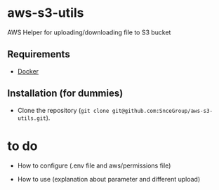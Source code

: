 # aws-s3-utils

AWS Helper for uploading/downloading file to S3 bucket

## Requirements

- [Docker](https://www.docker.com/get-started)

## Installation (for dummies)

- Clone the repository (`git clone git@github.com:SnceGroup/aws-s3-utils.git`).

# to do

- How to configure (.env file and aws/permissions file)

- How to use (explanation about parameter and different upload)
